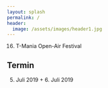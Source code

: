 ```yaml
---
layout: splash
permalink: /
header:
  image: /assets/images/header1.jpg
---
```


16. T-Mania Open-Air Festival

## Termin

5. Juli 2019 + 6. Juli 2019
